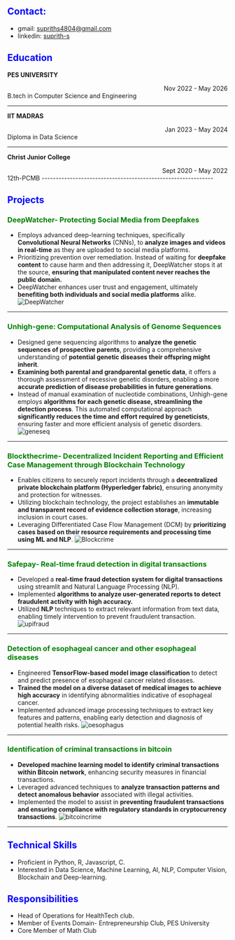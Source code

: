 ## <span style="color:blue"> Contact: </span>
- gmail: [supriths4804@gmail.com](mailto:supriths4804@gmail.com)
- linkedin: [suprith-s](https://www.linkedin.com/in/suprith-s44/)

## <span style="color:blue">Education </span>

**PES UNIVERSITY**  
<div style="text-align: right;"> Nov 2022 - May 2026 </div>
B.tech in Computer Science and Engineering

-------------------------------------------------------------
**IIT MADRAS**  
<div style="text-align: right;"> Jan 2023 - May 2024 </div> 
Diploma in Data Science 

-------------------------------------------------------------
**Christ Junior College**  
<div style="text-align: right;"> Sept 2020 - May 2022 </div> 
12th-PCMB 
-------------------------------------------------------------

## <span style="color:blue"> Projects </span>

### <span style="color:green"> DeepWatcher- Protecting Social Media from Deepfakes </span>
- Employs advanced deep-learning techniques, specifically **Convolutional Neural Networks** (CNNs), to **analyze images and videos in real-time** as they are uploaded to social media platforms.
- Prioritizing prevention over remediation. Instead of waiting for **deepfake content** to cause harm and then addressing it, DeepWatcher stops it at the source, **ensuring that manipulated content never reaches the public domain.**
- DeepWatcher enhances user trust and engagement, ultimately **benefiting both individuals and social media platforms** alike.
![DeepWatcher](/assets/deepwatcher.png)

-------------------------------------------------------------
### <span style="color:green"> Unhigh-gene: Computational Analysis of Genome Sequences </span>
- Designed gene sequencing algorithms to **analyze the genetic sequences of prospective parents**, providing a comprehensive understanding of **potential genetic diseases their offspring might inherit**.
- **Examining both parental and grandparental genetic data**, it offers a thorough assessment of recessive genetic disorders, enabling a more **accurate prediction of disease probabilities in future generations**.
- Instead of manual examination of nucleotide combinations, Unhigh-gene employs **algorithms for each genetic disease, streamlining the detection process**. This automated computational approach **significantly reduces the time and effort required by geneticists**, ensuring faster and more efficient analysis of genetic disorders.
![geneseq](/assets/geneseq.jpg)

-------------------------------------------------------------
### <span style="color:green"> Blockthecrime- Decentralized Incident Reporting and Efficient Case Management through Blockchain Technology </span>
- Enables citizens to securely report incidents through a **decentralized private blockchain platform (Hyperledger fabric)**, ensuring anonymity and protection for witnesses.
- Utilizing blockchain technology, the project establishes an **immutable and transparent record of evidence collection storage**, increasing inclusion in court cases.
- Leveraging Differentiated Case Flow Management (DCM) by **prioritizing cases based on their resource requirements and processing time using ML and NLP**.
![Blockcrime](/assets/blockcrime.jpg)

-------------------------------------------------------------
### <span style="color:green"> Safepay- Real-time fraud detection in digital transactions </span>
- Developed a **real-time fraud detection system for digital transactions** using streamlit and Natural Language Processing (NLP).
- Implemented **algorithms to analyze user-generated reports to detect fraudulent activity with high accuracy.**
- Utilized **NLP** techniques to extract relevant information from text data, enabling timely intervention to prevent fraudulent transaction.
![upifraud](/assets/upifraud.jpg)

-------------------------------------------------------------
### <span style="color:green"> Detection of esophageal cancer and other esophageal diseases </span>
- Engineered **TensorFlow-based model image classification** to detect and predict presence of esophageal cancer related diseases.
- **Trained the model on a diverse dataset of medical images to achieve high accuracy** in identifying abnormalities indicative of esophageal cancer.
- Implemented advanced image processing techniques to extract key features and patterns, enabling early detection and diagnosis of potential health risks.
![oesophagus](/assets/oesophagus.jpg)

-------------------------------------------------------------
### <span style="color:green"> Identification of criminal transactions in bitcoin </span>
- **Developed machine learning model to identify criminal transactions within Bitcoin network**, enhancing security measures in financial transactions.
- Leveraged advanced techniques to **analyze transaction patterns and detect anomalous behavior** associated with illegal activities.
- Implemented the model to assist in **preventing fraudulent transactions and ensuring compliance with regulatory standards in cryptocurrency transactions**.
![bitcoincrime](/assets/bitcoincrime.jpg)

-------------------------------------------------------------
## <span style="color:blue"> Technical Skills </span>
- Proficient in Python, R, Javascript, C.
- Interested in Data Science, Machine Learning, AI, NLP, Computer Vision, Blockchain and Deep-learning.

## <span style="color:blue"> Responsibilities </span>
- Head of Operations for HealthTech club.
- Member of Events Domain- Entrepreneurship Club, PES University
- Core Member of Math Club
